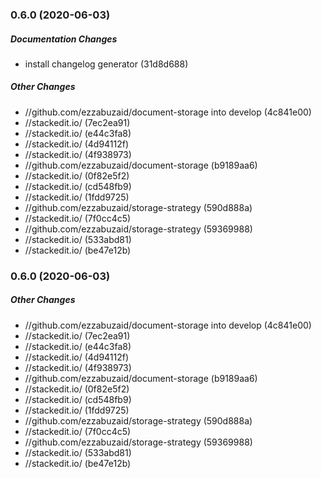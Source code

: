 ### 0.6.0 (2020-06-03)

##### Documentation Changes

*  install changelog generator (31d8d688)

##### Other Changes

* //github.com/ezzabuzaid/document-storage into develop (4c841e00)
* //stackedit.io/ (7ec2ea91)
* //stackedit.io/ (e44c3fa8)
* //stackedit.io/ (4d94112f)
* //stackedit.io/ (4f938973)
* //github.com/ezzabuzaid/document-storage (b9189aa6)
* //stackedit.io/ (0f82e5f2)
* //stackedit.io/ (cd548fb9)
* //stackedit.io/ (1fdd9725)
* //github.com/ezzabuzaid/storage-strategy (590d888a)
* //stackedit.io/ (7f0cc4c5)
* //github.com/ezzabuzaid/storage-strategy (59369988)
* //stackedit.io/ (533abd81)
* //stackedit.io/ (be47e12b)

### 0.6.0 (2020-06-03)

##### Other Changes

* //github.com/ezzabuzaid/document-storage into develop (4c841e00)
* //stackedit.io/ (7ec2ea91)
* //stackedit.io/ (e44c3fa8)
* //stackedit.io/ (4d94112f)
* //stackedit.io/ (4f938973)
* //github.com/ezzabuzaid/document-storage (b9189aa6)
* //stackedit.io/ (0f82e5f2)
* //stackedit.io/ (cd548fb9)
* //stackedit.io/ (1fdd9725)
* //github.com/ezzabuzaid/storage-strategy (590d888a)
* //stackedit.io/ (7f0cc4c5)
* //github.com/ezzabuzaid/storage-strategy (59369988)
* //stackedit.io/ (533abd81)
* //stackedit.io/ (be47e12b)

